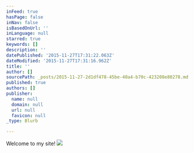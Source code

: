 ```yaml
---
inFeed: true
hasPage: false
inNav: false
isBasedOnUrl: ''
inLanguage: null
starred: true
keywords: []
description: ''
datePublished: '2015-11-27T17:31:22.063Z'
dateModified: '2015-11-27T17:31:16.962Z'
title: ''
author: []
sourcePath: _posts/2015-11-27-2d1df478-45be-40a4-b70c-423208e80278.md
published: true
authors: []
publisher:
  name: null
  domain: null
  url: null
  favicon: null
_type: Blurb

---
```

Welcome to my site!
![](https://the-grid-user-content.s3-us-west-2.amazonaws.com/3a9e517e-c16a-4973-9a06-72dd24068fe3.jpg)